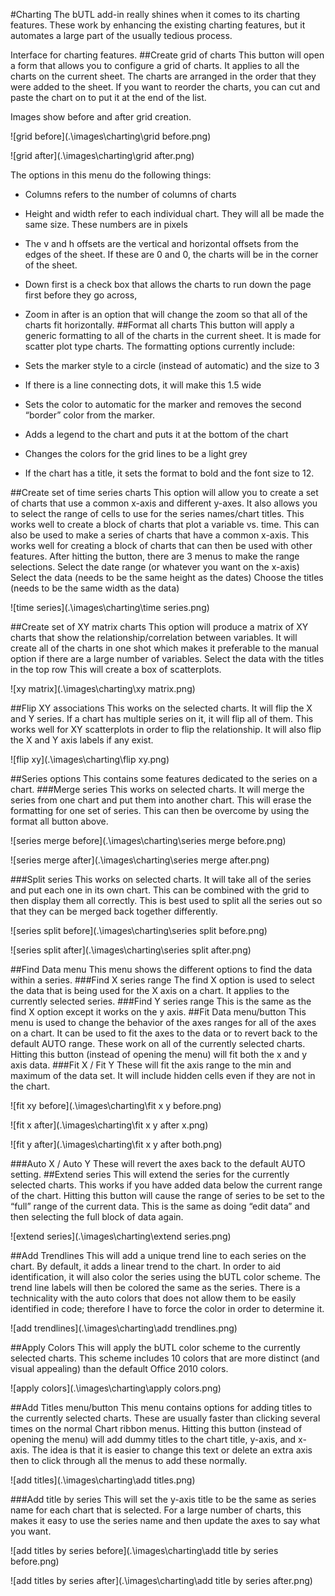 #Charting
The bUTL add-in really shines when it comes to its charting features.  These work by enhancing the existing charting features, but it automates a large part of the usually tedious process.

Interface for charting features.
##Create grid of charts
This button will open a form that allows you to configure a grid of charts.  It applies to all the charts on the current sheet.  The charts are arranged in the order that they were added to the sheet.  If you want to reorder the charts, you can cut and paste the chart on to put it at the end of the list.

Images show before and after grid creation.

![grid before](.\images\charting\grid before.png)

![grid after](.\images\charting\grid after.png)

The options in this menu do the following things:

 - Columns refers to the number of columns of charts
 - Height and width refer to each individual chart.  They will all be made the same size.  These numbers are in pixels
 - The v and h offsets are the vertical and horizontal offsets from the edges of the sheet.  If these are 0 and 0, the charts will be in the corner of the sheet.
 - Down first is a check box that allows the charts to run down the page first before they go across,
 - Zoom in after is an option that will change the zoom so that all of the charts fit horizontally.
##Format all charts
This button will apply a generic formatting to all of the charts in the current sheet.  It is made for scatter plot type charts.  The formatting options currently include:

 - Sets the marker style to a circle (instead of automatic) and the size to 3
 - If there is a line connecting dots, it will make this 1.5 wide
 - Sets the color to automatic for the marker and removes the second “border” color from the marker.
 - Adds a legend to the chart and puts it at the bottom of the chart
 - Changes the colors for the grid lines to be a light grey
 - If the chart has a title, it sets the format to bold and the font size to 12.

##Create set of time series charts
This option will allow you to create a set of charts that use a common x-axis and different y-axes.  It also allows you to select the range of cells to use for the series names/chart titles.  This works well to create a block of charts that plot a variable vs. time. This can also be used to make a series of charts that have a common x-axis.  This works well for creating a block of charts that can then be used with other features.  After hitting the button, there are 3 menus to make the range selections.
Select the date range (or whatever you want on the x-axis)
Select the data (needs to be the same height as the dates)
Choose the titles (needs to be the same width as the data)

![time series](.\images\charting\time series.png)

##Create set of XY matrix charts
This option will produce a matrix of XY charts that show the relationship/correlation between variables.  It will create all of the charts in one shot which makes it preferable to the manual option if there are a large number of variables.
Select the data with the titles in the top row
This will create a box of scatterplots.

![xy matrix](.\images\charting\xy matrix.png)

##Flip XY associations
This works on the selected charts.  It will flip the X and Y series.  If a chart has multiple series on it, it will flip all of them.  This works well for XY scatterplots in order to flip the relationship.  It will also flip the X and Y axis labels if any exist.

![flip xy](.\images\charting\flip xy.png)

##Series options
This contains some features dedicated to the series on a chart.
###Merge series
This works on selected charts.  It will merge the series from one chart and put them into another chart.  This will erase the formatting for one set of series.  This can then be overcome by using the format all button above.

![series merge before](.\images\charting\series merge before.png)

![series merge after](.\images\charting\series merge after.png)

###Split series
This works on selected charts.  It will take all of the series and put each one in its own chart.  This can be combined with the grid to then display them all correctly.  This is best used to split all the series out so that they can be merged back together differently.

![series split before](.\images\charting\series split before.png)

![series split after](.\images\charting\series split after.png)

##Find Data menu
This menu shows the different options to find the data within a series.
###Find X series range
The find X option is used to select the data that is being used for the X axis on a chart.  It applies to the currently selected series.
###Find Y series range
This is the same as the find X option except it works on the y axis.
##Fit Data menu/button
This menu is used to change the behavior of the axes ranges for all of the axes on a chart.  It can be used to fit the axes to the data or to revert back to the default AUTO range.  These work on all of the currently selected charts.  Hitting this button (instead of opening the menu) will fit both the x and y axis data.
###Fit X / Fit Y
These will fit the axis range to the min and maximum of the data set.  It will include hidden cells even if they are not in the chart.

![fit xy before](.\images\charting\fit x y before.png)

![fit x after](.\images\charting\fit x y after x.png)

![fit y after](.\images\charting\fit x y after both.png)

###Auto X / Auto Y
These will revert the axes back to the default AUTO setting.
##Extend series
This will extend the series for the currently selected charts.  This works if you have added data below the current range of the chart.  Hitting this button will cause the range of series to be set to the “full” range of the current data.  This is the same as doing “edit data” and then selecting the full block of data again.

![extend series](.\images\charting\extend series.png)

##Add Trendlines
This will add a unique trend line to each series on the chart.  By default, it adds a linear trend to the chart.  In order to aid identification, it will also color the series using the bUTL color scheme.  The trend line labels will then be colored the same as the series.  There is a technicality with the auto colors that does not allow them to be easily identified in code; therefore I have to force the color in order to determine it.

![add trendlines](.\images\charting\add trendlines.png)

##Apply Colors
This will apply the bUTL color scheme to the currently selected charts.  This scheme includes 10 colors that are more distinct (and visual appealing) than the default Office 2010 colors.

![apply colors](.\images\charting\apply colors.png)

##Add Titles menu/button
This menu contains options for adding titles to the currently selected charts.  These are usually faster than clicking several times on the normal Chart ribbon menus.  Hitting this button (instead of opening the menu) will add dummy titles to the chart title, y-axis, and x-axis.  The idea is that it is easier to change this text or delete an extra axis then to click through all the menus to add these normally.

![add titles](.\images\charting\add titles.png)

###Add title by series
This will set the y-axis title to be the same as series name for each chart that is selected.  For a large number of charts, this makes it easy to use the series name and then update the axes to say what you want.

![add titles by series before](.\images\charting\add title by series before.png)

![add titles by series after](.\images\charting\add title by series after.png)
